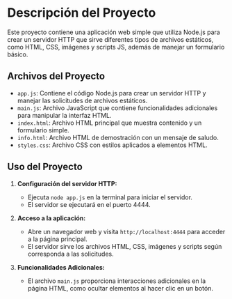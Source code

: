 # Descripción del Proyecto

Este proyecto contiene una aplicación web simple que utiliza Node.js para crear un servidor HTTP que sirve diferentes tipos de archivos estáticos, como HTML, CSS, imágenes y scripts JS, además de manejar un formulario básico.

## Archivos del Proyecto

- `app.js`: Contiene el código Node.js para crear un servidor HTTP y manejar las solicitudes de archivos estáticos.
- `main.js`: Archivo JavaScript que contiene funcionalidades adicionales para manipular la interfaz HTML.
- `index.html`: Archivo HTML principal que muestra contenido y un formulario simple.
- `info.html`: Archivo HTML de demostración con un mensaje de saludo.
- `styles.css`: Archivo CSS con estilos aplicados a elementos HTML.

## Uso del Proyecto

1. **Configuración del servidor HTTP:**
   - Ejecuta `node app.js` en la terminal para iniciar el servidor.
   - El servidor se ejecutará en el puerto 4444.

2. **Acceso a la aplicación:**
   - Abre un navegador web y visita `http://localhost:4444` para acceder a la página principal.
   - El servidor sirve los archivos HTML, CSS, imágenes y scripts según corresponda a las solicitudes.

3. **Funcionalidades Adicionales:**
   - El archivo `main.js` proporciona interacciones adicionales en la página HTML, como ocultar elementos al hacer clic en un botón.
